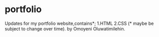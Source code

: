 # portfolio
Updates for my portfolio website,contains*;
1.HTML
2.CSS
(* maybe be subject to change over time).
by Omoyeni Oluwatimilehin.
